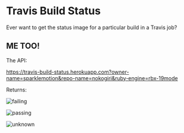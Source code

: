 # Travis Build Status

Ever want to get the status image for a particular build in a Travis job?

## ME TOO!

The API:

  https://travis-build-status.herokuapp.com?owner-name=sparklemotion&repo-name=nokogiri&ruby-engine=rbx-19mode

Returns:

![failing](https://raw.github.com/travis-ci/travis-api/master/public/images/result/failing.png)

![passing](https://raw.github.com/travis-ci/travis-api/master/public/images/result/passing.png)

![unknown](https://raw.github.com/travis-ci/travis-api/master/public/images/result/unknown.png)
